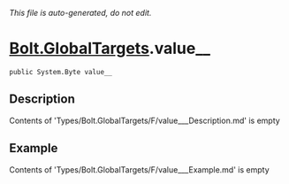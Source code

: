 *This file is auto-generated, do not edit.*

# [Bolt.GlobalTargets](Types/Bolt.GlobalTargets.md).value__
`public System.Byte value__`
## Description
Contents of 'Types/Bolt.GlobalTargets/F/value___Description.md' is empty
## Example
Contents of 'Types/Bolt.GlobalTargets/F/value___Example.md' is empty
